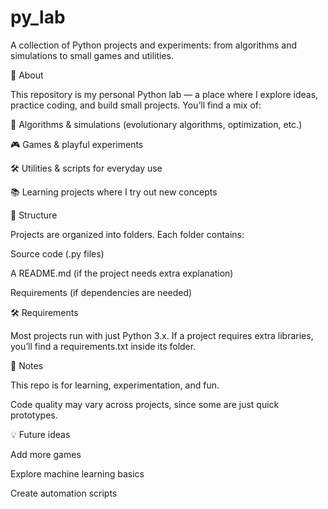 # py_lab
A collection of Python projects and experiments: from algorithms and simulations to small games and utilities.

🚀 About

This repository is my personal Python lab — a place where I explore ideas, practice coding, and build small projects. You’ll find a mix of:

🧬 Algorithms & simulations (evolutionary algorithms, optimization, etc.)

🎮 Games & playful experiments

🛠️ Utilities & scripts for everyday use

📚 Learning projects where I try out new concepts

📂 Structure

Projects are organized into folders. Each folder contains:

Source code (.py files)

A README.md (if the project needs extra explanation)

Requirements (if dependencies are needed)

🛠️ Requirements

Most projects run with just Python 3.x.
If a project requires extra libraries, you’ll find a requirements.txt inside its folder.

📌 Notes

This repo is for learning, experimentation, and fun.

Code quality may vary across projects, since some are just quick prototypes.

💡 Future ideas

Add more games

Explore machine learning basics

Create automation scripts
